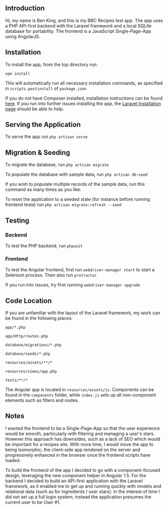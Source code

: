 ## Introduction

Hi, my name is Ben King, and this is my BBC Recipes test app. The app uses a PHP API-first backend with the Laravel framework and a local SQLite database for portability. The frontend is a JavaScript Single-Page-App using AngularJS.

## Installation

To install the app, from the top directory run:

`npm install`

This will automatically run all necessary installation commands, as specified in `scripts.postinstall` of `package.json`

If you do not have Composer installed, installation instructions can be found [here](https://getcomposer.org/doc/00-intro.md). If you run into further issues installing the app, the [Laravel Installation page](http://laravel.com/docs/5.1/installation) should be able to help.

## Serving the Application

To serve the app run `php artisan serve`

## Migration & Seeding

To migrate the database, run `php artisan migrate`

To populate the database with sample data, run `php artisan db:seed`

If you wish to populate multiple records of the sample data, run this command as many times as you like.

To reset the application to a seeded state (for instance before running frontend tests) run `php artisan migrate:refresh --seed`

## Testing

### Backend

To test the PHP backend, run `phpunit`

### Frontend

To test the Angular frontend, first run `webdriver-manager start` to start a Selenium process. Then also run `protractor`

If you run into issues, try first running `webdriver-manager upgrade`

## Code Location

If you are unfamiliar with the layout of the Laravel framework, my work can be found in the following places:

`app/*.php`

`app/Http/routes.php`

`database/migrations/*.php`

`database/seeds/*.php`

`resources/assets/**/*`

`resources/views/app.php`

`tests/**/*`

The Angular app is located in `resources/assets/js`. Components can be found in the `components` folder, while `index.js` sets up all non-component elements such as filters and routes.

## Notes

I wanted the frontend to be a Single-Page-App so that the user experience would be smooth, particularly with filtering and managing a user's stars. However this approach has downsides, such as a lack of SEO which would be important for a recipes site. With more time, I would move the app to being isomorphic; the client-side app rendered on the server and progressively enhanced in the browser once the frontend scripts have loaded.

To build the frontend of the app I decided to go with a component-focused design, leveraging the new component helper in Angular 1.5. For the backend I decided to build an API-first application with the Laravel framework, as it enabled me to get up and running quickly with models and relational data (such as for ingredients / user stars). In the interest of time I did not set up a full login system; instead the application presumes the current user to be User #1.
